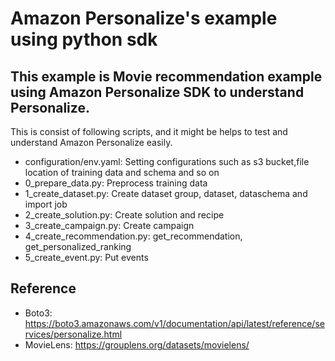 # Amazon Personalize's example using python sdk


## This example is Movie recommendation example using Amazon Personalize SDK to understand Personalize. 

This is consist of following scripts, and it might be helps to test and  understand Amazon Personalize easily.

* configuration/env.yaml: Setting configurations such as s3 bucket,file location of training data and schema and so on
* 0_prepare_data.py: Preprocess training data
* 1_create_dataset.py: Create dataset group, dataset, dataschema and import job
* 2_create_solution.py:	Create solution and recipe
* 3_create_campaign.py:	Create campaign
* 4_create_recommendation.py: get_recommendation, get_personalized_ranking
* 5_create_event.py: Put events


## Reference
- Boto3: https://boto3.amazonaws.com/v1/documentation/api/latest/reference/services/personalize.html
- MovieLens: https://grouplens.org/datasets/movielens/
